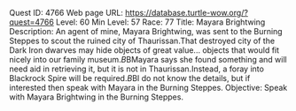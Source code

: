 Quest ID: 4766
Web page URL: https://database.turtle-wow.org/?quest=4766
Level: 60
Min Level: 57
Race: 77
Title: Mayara Brightwing
Description: An agent of mine, Mayara Brightwing, was sent to the Burning Steppes to scout the ruined city of Thaurissan.That destroyed city of the Dark Iron dwarves may hide objects of great value... objects that would fit nicely into our family museum.$B$BMayara says she found something and will need aid in retrieving it, but it is not in Thaurissan.Instead, a foray into Blackrock Spire will be required.$B$BI do not know the details, but if interested then speak with Mayara in the Burning Steppes.
Objective: Speak with Mayara Brightwing in the Burning Steppes.
